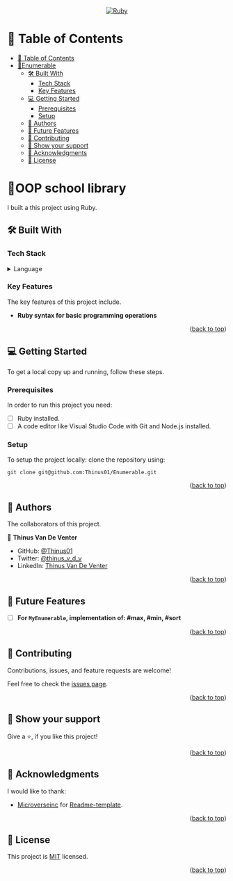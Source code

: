 <a name="readme-top"></a>

<div align="center">

  [![Ruby](https://cdn.emojidex.com/emoji/px128/Ruby.png "Ruby") ](https://www.ruby-lang.org)
</div>


<!-- TABLE OF CONTENTS -->

# 📗 Table of Contents

- [📗 Table of Contents](#-table-of-contents)
- [💎Enumerable ](#enumerable-)
  - [🛠 Built With ](#-built-with-)
    - [Tech Stack ](#tech-stack-)
    - [Key Features ](#key-features-)
  - [💻 Getting Started ](#-getting-started-)
    - [Prerequisites](#prerequisites)
    - [Setup](#setup)
  - [👥 Authors ](#-authors-)
  - [🔭 Future Features ](#-future-features-)
  - [🤝 Contributing ](#-contributing-)
  - [💖 Show your support ](#-show-your-support-)
  - [🙏 Acknowledgments ](#-acknowledgments-)
  - [📝 License ](#-license-)

<!-- PROJECT DESCRIPTION -->

# 💎OOP school library <a name="about-project"></a>

I built a this project using Ruby.

## 🛠 Built With <a name="built-with"></a>

### Tech Stack <a name="tech-stack"></a>

<details>
  <summary>Language</summary>
  <ul>
    <li><a href="https://www.ruby-lang.org/en/">Ruby</a></li>
  </ul>
</details>

<!-- Features -->

### Key Features <a name="key-features"></a>

The key features of this project include.

- **Ruby syntax for basic programming operations**


<p align="right">(<a href="#readme-top">back to top</a>)</p>


<!-- GETTING STARTED -->

## 💻 Getting Started <a name="getting-started"></a>

To get a local copy up and running, follow these steps.

### Prerequisites

In order to run this project you need:

- [ ] Ruby installed.
- [ ] A code editor like Visual Studio Code with Git and Node.js installed.

### Setup

To setup the project locally: clone the repository using:

```
git clone git@github.com:Thinus01/Enumerable.git
```

<p align="right">(<a href="#readme-top">back to top</a>)</p>


<!-- AUTHORS -->
## 👥 Authors <a name="authors"></a>

 The collaborators of this project.

👤 **Thinus Van De Venter**

- GitHub: [@Thinus01](https://github.com/Thinus01)
- Twitter: [@thinus_v_d_v](https://twitter.com/thinus_v_d_v)
- LinkedIn: [Thinus Van De Venter](https://www.linkedin.com/in/thinus-van-de-venter-99aa26203)


<p align="right">(<a href="#readme-top">back to top</a>)</p>


<!-- FUTURE FEATURES -->
## 🔭 Future Features <a name="future-features"></a>

- [ ] **For `MyEnumerable`, implementation of: #max, #min, #sort**
  

<p align="right">(<a href="#readme-top">back to top</a>)</p>


<!-- CONTRIBUTING -->
## 🤝 Contributing <a name="contributing"></a>

Contributions, issues, and feature requests are welcome!

Feel free to check the [issues page](../../issues/).

<p align="right">(<a href="#readme-top">back to top</a>)</p>


<!-- SUPPORT -->
## 💖 Show your support <a name="support"></a>

Give a ⭐️, if you like this project!


<p align="right">(<a href="#readme-top">back to top</a>)</p>


<!-- ACKNOWLEDGEMENTS -->
## 🙏 Acknowledgments <a name="acknowledgements"></a>

 I would like to thank:
- [Microverseinc](https://github.com/microverseinc) for [Readme-template](https://github.com/microverseinc/readme-template).


<p align="right">(<a href="#readme-top">back to top</a>)</p>


<!-- LICENSE -->
## 📝 License <a name="license"></a>

This project is [MIT](./LICENSE) licensed.


<p align="right">(<a href="#readme-top">back to top</a>)</p>
